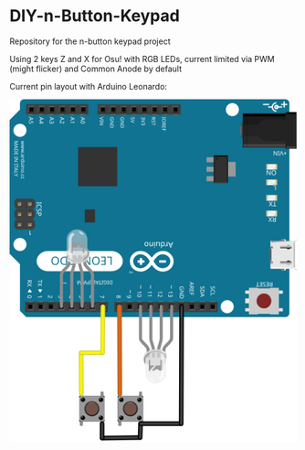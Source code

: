 # DIY-n-Button-Keypad
Repository for the n-button keypad project

Using 2 keys Z and X for Osu! with RGB LEDs,
current limited via PWM (might flicker) and Common Anode by default

Current pin layout with Arduino Leonardo:

![Current Pin layout with Arduino Leonardo](current_pin_layout.svg "Pin Layout")

